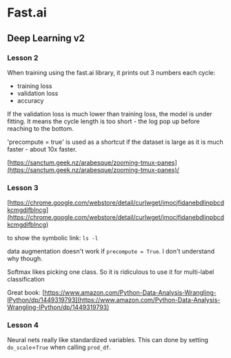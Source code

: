 # Fast.ai

## Deep Learning v2

### Lesson 2

When training using the fast.ai library, it prints out 3 numbers each cycle:

* training loss
* validation loss
* accuracy

If the validation loss is much lower than training loss, the model is under fitting. It means the cycle length is too short - the log pop up before reaching to the bottom.

'precompute = true' is used as a shortcut if the dataset is large as it is much faster - about 10x faster.

[https://sanctum.geek.nz/arabesque/zooming-tmux-panes](https://sanctum.geek.nz/arabesque/zooming-tmux-panes)/

### Lesson 3

[https://chrome.google.com/webstore/detail/curlwget/jmocjfidanebdlinpbcdkcmgdifblncg](https://chrome.google.com/webstore/detail/curlwget/jmocjfidanebdlinpbcdkcmgdifblncg)

to show the symbolic link: `ls -l`

data augmentation doesn't work if `precompute = True`. I don't understand why though.

Softmax likes picking one class. So it is ridiculous to use it for multi-label classification

Great book: [https://www.amazon.com/Python-Data-Analysis-Wrangling-IPython/dp/1449319793](https://www.amazon.com/Python-Data-Analysis-Wrangling-IPython/dp/1449319793)

### Lesson 4

Neural nets really like standardized variables. This can done by setting `do_scale`=`True` when calling `prod_df`.

